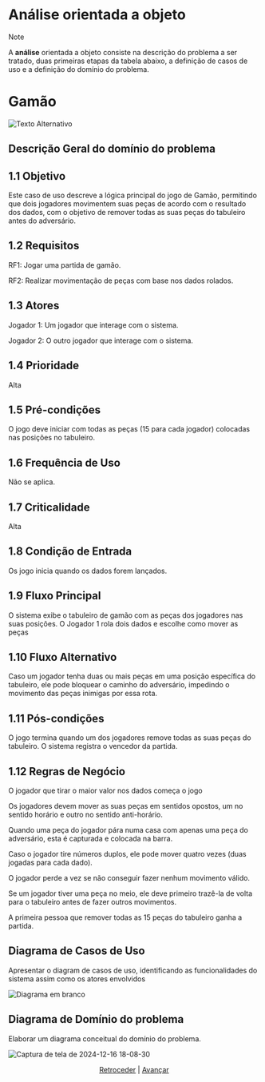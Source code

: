 # Análise orientada a objeto
> [!NOTE]
> <p>A <strong>análise</strong> orientada a objeto consiste na descrição do problema a ser tratado, duas primeiras etapas da tabela abaixo, a definição de casos de uso e a definição do domínio do problema.</p>

# Gamão

![Texto Alternativo](https://bkgm.com/rules/rulfig1.gif)
## Descrição Geral do domínio do problema

## 1.1 Objetivo

Este caso de uso descreve a lógica principal do jogo de Gamão, permitindo que dois jogadores movimentem suas peças de acordo com o resultado dos dados, com o objetivo de remover todas as suas peças do tabuleiro antes do adversário.

## 1.2 Requisitos

RF1: Jogar uma partida de gamão.

RF2: Realizar movimentação de peças com base nos dados rolados.

## 1.3 Atores

 Jogador 1: Um jogador que interage com o sistema.
    
 Jogador 2: O outro jogador que interage com o sistema.

## 1.4 Prioridade

 Alta

## 1.5 Pré-condições

 O jogo deve iniciar com todas as peças (15 para cada jogador) colocadas nas posições no tabuleiro.

## 1.6 Frequência de Uso

 Não se aplica.

## 1.7 Criticalidade

 Alta

## 1.8 Condição de Entrada

 Os jogo inicia quando os dados forem lançados.
    
## 1.9 Fluxo Principal

 O sistema exibe o tabuleiro de gamão com as peças dos jogadores nas suas posições.
 O Jogador 1 rola dois dados e escolhe como mover as peças

## 1.10 Fluxo Alternativo

  Caso um jogador tenha duas ou mais peças em uma posição específica do tabuleiro, ele pode bloquear o caminho do adversário, impedindo o movimento das peças inimigas por essa rota.

## 1.11 Pós-condições

  O jogo termina quando um dos jogadores remove todas as suas peças do tabuleiro.
  O sistema registra o vencedor da partida.

## 1.12 Regras de Negócio

  O jogador que tirar o maior valor nos dados começa o jogo
  
  Os jogadores devem mover as suas peças em sentidos opostos, um no sentido horário e outro no sentido anti-horário.
  
  Quando uma peça do jogador pára numa casa com apenas uma peça do adversário, esta é capturada e colocada na barra.
  
  Caso o jogador tire números duplos, ele pode mover quatro vezes (duas jogadas para cada dado).
  
  O jogador perde a vez se não conseguir fazer nenhum movimento válido. 
  
  Se um jogador tiver uma peça no meio, ele deve primeiro trazê-la de volta para o tabuleiro antes de fazer outros movimentos.
  
  A primeira pessoa que remover todas as 15 peças do tabuleiro ganha a partida.

## Diagrama de Casos de Uso

Apresentar o diagram de casos de uso, identificando as funcionalidades do sistema assim como os atores envolvidos

![Diagrama em branco](https://github.com/user-attachments/assets/41de3d98-998d-4c7f-9e5b-05d97777cf2e)

 
## Diagrama de Domínio do problema

Elaborar um diagrama conceitual do domínio do problema.

![Captura de tela de 2024-12-16 18-08-30](https://github.com/user-attachments/assets/34da637e-e94d-49d0-b9a2-98b567933926)



<div align="center">

[Retroceder](README.md) | [Avançar](projeto.md)

</div>
